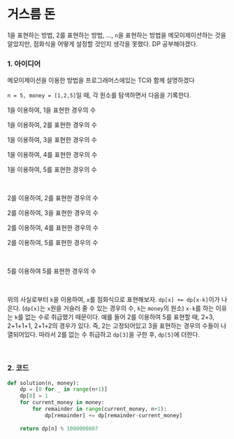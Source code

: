 # 거스름 돈

1을 표현하는 방법, 2를 표현하는 방법, ..., `n`을 표현하는 방법을 메모이제이션하는 것을 알았지만, 점화식을 어떻게 설정할 것인지 생각을 못했다. DP 공부해야겠다.<br/>

### 1. 아이디어

메모이제이션을 이용한 방법을 프로그래머스에있는 TC와 함께 설명하겠다

`n = 5, money = [1,2,5]`일 때,  각 원소를 탐색하면서 다음을 기록한다.

1을 이용하여, 1을 표현한 경우의 수

1을 이용하여, 2를 표현한 경우의 수

1을 이용하여, 3을 표현한 경우의 수

1을 이용하여, 4를 표현한 경우의 수

1을 이용하여, 5를 표현한 경우의 수

<br/>

2를 이용하여, 2를 표현한 경우의 수

2를 이용하여, 3을 표현한 경우의 수

2를 이용하여, 4를 표현한 경우의 수

2를 이용하여, 5를 표현한 경우의 수

<br/>

5를 이용하여 5를 표현한 경우의 수

<br/>



위의 사실로부터 `k`을 이용하여, `x`를 점화식으로 표현해보자. `dp[x] += dp[x-k]`이가 나온다. (`dp[x]`는 `x`원을 거슬러 줄 수 있는 경우의 수, `k`는 `money`의 원소) `x-k`를 하는 이유는 `k`를 없는 수로 취급했기 때문이다. 예를 들어 2를 이용하여 5를 표현할 때, 2+3, 2+1+1+1, 2+1+2의 경우가 있다. 즉, 2는 고정되어있고 3을 표현하는 경우의 수들이 나열되어있다. 따라서 2를 없는 수 취급하고 `dp[3]`을 구한 후, `dp[5]`에 더한다.

<br/>

### 2. 코드

```python
def solution(n, money):
    dp = [0 for _ in range(n+1)]
    dp[0] = 1
    for current_money in money:
        for remainder in range(current_money, n+1):
            dp[remainder] += dp[remainder-current_money]
    
    return dp[n] % 1000000007
```



